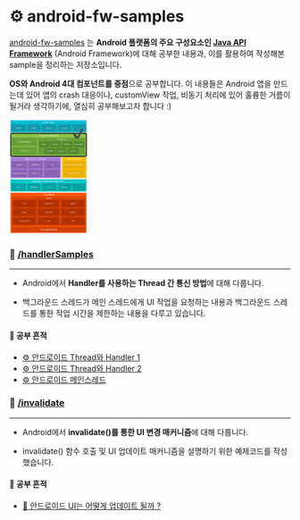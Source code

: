 # ⚙️ android-fw-samples

[android-fw-samples](https://github.com/sery270/android-fw-samples) 는 **Android 플랫폼의 주요 구성요소인 [Java API Framework](https://developer.android.com/guide/platform?hl=ko#api-framework)** (Android Framework)에 대해 공부한 내용과, 이를 활용하여 작성해본 sample을 정리하는 저장소입니다. 

**OS와 Android 4대 컴포넌트를 중점**으로 공부합니다. 이 내용들은 Android 앱을 만드는데 있어 앱의 crash 대응이나, customView 작업, 비동기 처리에 있어 훌륭한 거름이 될거라 생각하기에, 열심히 공부해보고자 합니다 :) 

<img src="android-stack.png" alt="android-stack_2x" style="zoom:20%;" width = "700px"/> 


### 📁 [/handlerSamples](https://github.com/sery270/android-fw-samples/tree/master/handlerSamples)

------

- Android에서 **Handler를 사용하는 Thread 간 통신 방법**에 대해 다룹니다. 

- 백그라운드 스레드가 메인 스레드에게 UI 작업을 요청하는 내용과 백그라운드 스레드를 통한 작업 시간을 제한하는 내용을 다루고 있습니다. 

#### 📝 공부 흔적 

- [⚙️ 안드로이드 Thread와 Handler 1](https://velog.io/@sery270/%EC%95%88%EB%93%9C%EB%A1%9C%EC%9D%B4%EB%93%9C-Thread%EC%99%80-Handler-1)
- [⚙️ 안드로이드 Thread와 Handler 2](https://velog.io/@sery270/%EC%95%88%EB%93%9C%EB%A1%9C%EC%9D%B4%EB%93%9C-Thread%EC%99%80-Handler-2)
- [⚙️ 안드로이드 메인스레드](https://velog.io/@sery270/%EC%95%88%EB%93%9C%EB%A1%9C%EC%9D%B4%EB%93%9C-%EB%A9%94%EC%9D%B8%EC%8A%A4%EB%A0%88%EB%93%9C)



### 📁 [/invalidate](https://github.com/sery270/android-fw-samples/tree/master/invalidate)

------

- Android에서 **invalidate()를 통한 UI 변경 매커니즘**에 대해 다룹니다. 

- invalidate() 함수 호출 및 UI 업데이트 매커니즘을 설명하기 위한 예제코드를 작성했습니다. 

#### 📝 공부 흔적 

- [🎨 안드로이드 UI는 어떻게 업데이트 될까 ?](https://velog.io/@sery270/%EC%95%88%EB%93%9C%EB%A1%9C%EC%9D%B4%EB%93%9C-UI%EB%8A%94-%EC%96%B4%EB%96%BB%EA%B2%8C-%EC%97%85%EB%8D%B0%EC%9D%B4%ED%8A%B8-%EB%90%A0%EA%B9%8C)


